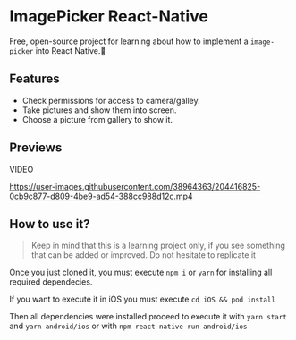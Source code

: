 # ImagePicker React-Native

Free, open-source project for learning about how to implement a `image-picker` into React Native.📱

## Features
 - Check permissions for access to camera/galley.
 - Take pictures and show them into screen.
 - Choose a picture from gallery to show it.

## Previews

VIDEO

https://user-images.githubusercontent.com/38964363/204416825-0cb9c877-d809-4be9-ad54-388cc988d12c.mp4

## How to use it?

> Keep in mind that this is a learning project only, if you see something that can be added or improved. Do not hesitate to replicate it 

Once you just cloned it, you must execute `npm i` or `yarn` for installing all required dependecies.

If you want to execute it in iOS you must execute `cd iOS && pod install`

Then all dependencies were installed proceed to execute it with `yarn start` and `yarn android/ios` or with `npm react-native run-android/ios`
